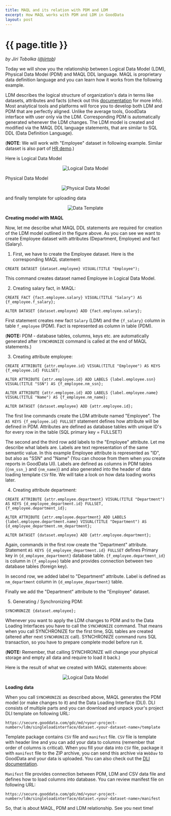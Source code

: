 ```yaml
---
title: MAQL and its relation with PDM and LDM
excerpt: How MAQL works with PDM and LDM in GoodData
layout: post
---
```


# {{ page.title }}
_by Jiri Tobolka ([@jirtob](http://twitter.com/jirtob))_

Today we will show you the relationship between Logical Data Model (LDM), Physical Data Model (PDM) and MAQL DDL language. MAQL is proprietary data definition language and you can learn how it works from the following example. 

LDM describes the logical structure of organization's data in terms like datasets, attributes and facts (check out this [documentation](http://developer.gooddata.com/api/maql-ddl.html) for more info). Most analytical tools and platforms will force you to develop both LDM and PDM that are perfectly aligned. Unlike the average tools, GoodData interface with user only via the LDM. Corresponding PDM is automatically generated whenever the LDM changes. The LDM model is created and modified via the MAQL DDL language statements, that are similar to SQL DDL (Data Definition Language).

(**NOTE**: We will work with "Employee" dataset in following example. Similar dataset is also part of [HR demo](http://developer.gooddata.com/api/maql-ddl.html).)

Here is Logical Data Model

<p>
<center><img src="{{ site.root }}/images/posts/ldm-model.png" alt="Logical Data Model"></center>
</p>

Physical Data Model

<p>
<center><img src="{{ site.root }}/images/posts/pdm-model.png" alt="Physical Data Model"></center>
</p>

and finally template for uploading data

<p>
<center><img src="{{ site.root }}/images/posts/data-template.png" alt="Data Template"></center>
</p>

**Creating model with MAQL**

Now, let me describe what MAQL DDL statements are required for creation of the LDM model outlined in the figure above. As you can see we want to create Employee dataset with attributes (Department, Employee) and fact (Salary).

1. First, we have to create the Employee dataset. Here is the corresponding MAQL statement:

`CREATE DATASET {dataset.employee} VISUAL(TITLE "Employee");`

This command creates dataset named Employee in Logical Data Model.

2. Creating salary fact, in MAQL:

`CREATE FACT {fact.employee.salary} VISUAL(TITLE "Salary") AS {f_employee.f_salary};`

`ALTER DATASET {dataset.employee} ADD {fact.employee.salary};`

First statement creates new fact `Salary` (LDM) and the `{f_salary}` column in table `f_employee` (PDM). Fact is represented as column in table (PDM).

(**NOTE:** PDM - database tables, columns, keys etc. are automatically generated after `SYNCHRONIZE` command is called at the end of MAQL statements.)  

3. Creating attribute employee:

`CREATE ATTRIBUTE {attr.employee.id} VISUAL(TITLE "Employee") AS KEYS {f_employee.id} FULLSET;`

`ALTER ATTRIBUTE {attr.employee.id} ADD LABELS {label.employee.ssn} VISUAL(TITLE "SSN") AS {f_employee.nm_ssn};`

`ALTER ATTRIBUTE {attr.employee.id} ADD LABELS {label.employee.name} VISUAL(TITLE "Name") AS {f_employee.nm_name};`

`ALTER DATASET {dataset.employee} ADD {attr.employee.id};`

The first line commands create the LDM attribute named "Employee". The `AS KEYS {f_employee.id} FULLSET` statement defines how attribute will be defined in PDM. Attributes are defined as database tables with unique ID's for every row in the table (SQL primary key = FULLSET) 

The second and the third row add labels to the "Employee" attribute. Let me describe what labels are. Labels are text representation of the same semantic value. In this example Employee attribute is represented as "ID", but also as "SSN" and "Name" (You can choose from them when you create reports in GoodData UI). Labels are defined as columns in PDM tables (`{nm_ssn_}` and `{nm_name}`) and also generated into the header of data loading template `CSV` file. We will take a look on how data loading works later. 

4. Creating attribute department:

`CREATE ATTRIBUTE {attr.employee.department} VISUAL(TITLE "Department") AS KEYS {d_employee_department.id} FULLSET, {f_employee.department_id};`

`ALTER ATTRIBUTE {attr.employee.department} ADD LABELS {label.employee.department.name} VISUAL(TITLE "Department") AS {d_employee_department.nm_department};`

`ALTER DATASET {dataset.employee} ADD {attr.employee.department};`

Again, commands in the first row create the "Department" attribute. Statement `AS KEYS {d_employee_department.id} FULLSET` defines Primary key in `{d_employee_department}` database table. `{f_employee.department_id}` is column in `{f_employee}` table and provides connection between two database tables (foreign key).

In second row, we added label to "Department" attribute. Label is defined as `nm_department` column in `{d_employee_department}` table. 

Finally we add the "Department" attribute to the "Employee" dataset.

5. Generating / Synchronizing PDM:

`SYNCHRONIZE {dataset.employee};`

Whenever you want to apply the LDM changes to PDM and to the Data Loading Interfaces you have to call the `SYNCHRONIZE` command. That means when you call SYNCHRONIZE for the first time, SQL tables are created (altered after next `SYNCHRONIZE` call). SYNCHRONIZE command runs SQL transaction, so you have to prepare complete model before run it.

(**NOTE:** Remember, that calling SYNCHRONIZE will change your physical storage and empty all data and require to load it back.)

Here is the result of what we created with MAQL statements above:

<p>
<center><img src="{{ site.root }}/images/posts/maql-generating.png" alt="Logical Data Model"></center>
</p>

**Loading data**

When you call `SYNCHRONIZE` as described above, MAQL generates the PDM model (or make changes to it) and the Data Loading Interface (DLI). DLI consists of multiple parts and you can download and unpack your's project DLI template on following URL:

`https://secure.gooddata.com/gdc/md/<your-project-number>/ldm/singleloadinterface/dataset.<your-dataset-name>/template`

Template package contains `CSV` file and `manifest` file. `CSV` file is template with header line and you can add your data to columns (remember that order of columns is critical). When you fill your data into `CSV` file, package it with `manifest` file to the ZIP archive, you can send this archive via `WebDav` to GoodData and your data is uploaded. You can also check out the [DLI documentation](http://developer.gooddata.com/api/#data).

`Manifest` file provides connection between PDM, LDM and CSV data file and defines how to load columns into database. You can review manifest file on following URL:

`https://secure.gooddata.com/gdc/md/<your-project-number>/ldm/singleloadinterface/dataset.<your-dataset-name>/manifest`

So, that is about MAQL, PDM and LDM relationship. See you next time!